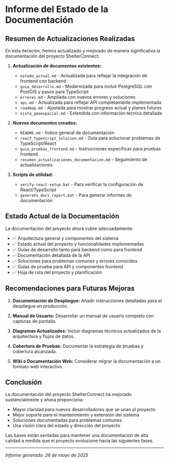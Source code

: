 # Informe del Estado de la Documentación

## Resumen de Actualizaciones Realizadas

En esta iteración, hemos actualizado y mejorado de manera significativa la documentación del proyecto ShelterConnect:

1. **Actualización de documentos existentes:**
   - `estado_actual.md` - Actualizada para reflejar la integración de frontend con backend
   - `guia_desarrollo.md` - Modernizada para incluir PostgreSQL con PostGIS y pasos para TypeScript
   - `errores.md` - Ampliada con nuevos errores y soluciones
   - `api.md` - Actualizada para reflejar API completamente implementada
   - `roadmap.md` - Ajustada para mostrar progreso actual y planes futuros
   - `vista_geoespacial.md` - Extendida con información técnica detallada

2. **Nuevos documentos creados:**
   - `README.md` - Índice general de documentación
   - `react_typescript_solucion.md` - Guía para solucionar problemas de TypeScript/React
   - `guia_pruebas_frontend.md` - Instrucciones específicas para pruebas frontend
   - `resumen_actualizaciones_documentacion.md` - Seguimiento de actualizaciones

3. **Scripts de utilidad:**
   - `verify-react-setup.bat` - Para verificar la configuración de React/TypeScript
   - `generate_docs_report.bat` - Para generar informes de documentación

## Estado Actual de la Documentación

La documentación del proyecto ahora cubre adecuadamente:

- ✅ Arquitectura general y componentes del sistema
- ✅ Estado actual del proyecto y funcionalidades implementadas
- ✅ Guías de desarrollo tanto para backend como para frontend
- ✅ Documentación detallada de la API
- ✅ Soluciones para problemas comunes y errores conocidos
- ✅ Guías de prueba para API y componentes frontend
- ✅ Hoja de ruta del proyecto y planificación

## Recomendaciones para Futuras Mejoras

1. **Documentación de Despliegue:** Añadir instrucciones detalladas para el despliegue en producción.

2. **Manual de Usuario:** Desarrollar un manual de usuario completo con capturas de pantalla.

3. **Diagramas Actualizados:** Incluir diagramas técnicos actualizados de la arquitectura y flujos de datos.

4. **Cobertura de Pruebas:** Documentar la estrategia de pruebas y cobertura alcanzada.

5. **Wiki o Documentación Web:** Considerar migrar la documentación a un formato web interactivo.

## Conclusión

La documentación del proyecto ShelterConnect ha mejorado sustancialmente y ahora proporciona:

- Mayor claridad para nuevos desarrolladores que se unan al proyecto
- Mejor soporte para el mantenimiento y extensión del sistema
- Soluciones documentadas para problemas comunes
- Una visión clara del estado y dirección del proyecto

Las bases están sentadas para mantener una documentación de alta calidad a medida que el proyecto evolucione hacia las siguientes fases.

---

*Informe generado: 26 de mayo de 2025*

